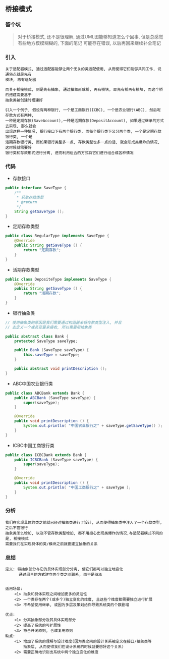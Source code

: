 ## 桥接模式

### 留个坑
> 对于桥接模式, 还不是很理解, 通过UML图能够知道怎么个回事, 但是总感觉有些地方模模糊糊的, 下面的笔记
  可能存在错误, 以后再回来继续补全笔记

### 引入
```
关于适配器模式, 通过适配器能够让两个无关的类适配使用, 从而使得它们能够共同工作, 说通俗点就是先有
模块, 再有适配器

而关于桥接模式, 则是先有抽象, 通过抽象形成桥, 再有模块, 即先有桥再有模块, 而这个桥的搭建需要基于
抽象类被创建时搭建好

引入一个例子, 假设有两种银行, 一个是工商银行(ICBC), 一个是农业银行(ABC), 然后呢存款方式有两种, 
一种是定期存款(SaveAccount),一种是活期存款(DepositAccount), 如果通过继承的方式去实现, 那么就会
出现这样一种情况, 银行接口下有两个银行类, 而每个银行类下又分两个类, 一个是定期存款银行类, 一个是
活期存款银行类, 而如果银行类型多一点, 存款类型也多一点的话, 就会形成类爆炸的情况, 这时候就需要将
银行类和存款形式进行分离, 进而利用组合的方式将它们进行组合成各种情况
```  

### 代码
- 存款接口
``` java
public interface SaveType {
	/**
	 * 获取存款类型
	 * @return
	 */
	String getSaveType ();
}
```

- 定期存款类型
```java
public class RegularType implements SaveType {
	@Override
	public String getSaveType () {
		return "定期存款";
	}
}
```

- 活期存款类型
```java
public class DepositeType implements SaveType {
	@Override
	public String getSaveType () {
		return "活期存款";
	}
}
```

- 银行抽象类
```java
// 使用抽象类的原因是我们需要通过构造器来将存款类型注入, 并且
// 去定义一个成员变量来接收, 所以需要用抽象类

public abstract class Bank {
	protected SaveType saveType;

	public Bank (SaveType saveType) {
		this.saveType = saveType;
	}

	public abstract void printDescription ();
}
```

- ABC中国农业银行类
```java
public class ABCBank extends Bank {
	public ABCBank (SaveType saveType) {
		super(saveType);
	}

	@Override
	public void printDescription () {
		System.out.println( "中国农业银行之" + saveType.getSaveType() );
	}
}
```

- ICBC中国工商银行类
```java
public class ICBCBank extends Bank {
	public ICBCBank (SaveType saveType) {
		super(saveType);
	}

	@Override
	public void printDescription () {
		System.out.println( "中国工商银行之" + saveType );
	}
}
```

### 分析
```
我们在实现具体的类之前就已经对抽象类进行了设计, 从而使得抽象类中注入了一个存款类型, 之后不管银行
抽象类怎么增加, 以及不管存款类型增加, 都不用担心出现类爆炸的情况,与适配器模式不同的是, 桥接模式
需要我们在实现具体的类/模块之前就要建立抽象的关系
```

### 总结
```
定义: 将抽象部分与它的具体实现部分分离, 使它们都可以独立地变化
      通过组合的方式建立两个类之间联系, 而不是继承


适用场景: 
    <1> 抽象和具体实现之间增加更多的灵活性 
    <2> 一个类存在两个(或多个)独立变化的维度, 且这些个维度都需要独立进行扩展
    <3> 不希望使用继承, 或因为多层及策划给你导致系统类的个数剧增

优点:
    <1> 分离抽象部分及其具体实现部分
    <2> 提高了系统的可扩展性
    <3> 符合开闭原则, 合成复用原则
缺点:
    <1> 增加了系统的理解与设计难度(因为类之间的设计关系被定义在接口/抽象类等
        抽象层, 从而使得我们在设计系统的时候就要想好这个关系)
    <2> 需要正确地识别出系统中两个独立变化的维度  
```











  





















